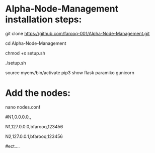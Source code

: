 # Alpha-Node-Management installation steps:

git clone https://github.com/farooq-001/Alpha-Node-Management.git

cd Alpha-Node-Management

chmod +x setup.sh

./setup.sh

source myenv/bin/activate
pip3 show flask paramiko gunicorn

# Add the nodes:
nano nodes.conf

#N1,0.0.0.0,<username>,<password>

N1,127.0.0.0,bfarooq,123456

N2,127.0.0.1,bfarooq,123456

#ect....
